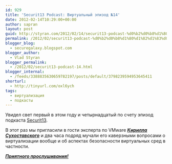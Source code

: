 ```yaml
---
id: 929
title: 'Securit13 Podcast: Виртуальный эпизод №14'
date: 2012-02-14T10:29:00+00:00
author: sapran
layout: post
guid: http://styran.com/2012/02/14/securit13-podcast-%d0%b2%d0%b8%d1%80%d1%82%d1%83%d0%b0%d0%bb%d1%8c%d0%bd%d1%8b%d0%b9-%d1%8d%d0%bf%d0%b8%d0%b7%d0%be%d0%b4-%e2%84%9614/
permalink: /2012/02/securit13-podcast-%d0%b2%d0%b8%d1%80%d1%82%d1%83%d0%b0%d0%bb%d1%8c%d0%bd%d1%8b%d0%b9-%d1%8d%d0%bf%d0%b8%d0%b7%d0%be%d0%b4-%e2%84%9614/
blogger_blog:
  - securegalaxy.blogspot.com
blogger_author:
  - Vlad Styran
blogger_permalink:
  - /2012/02/securit13-podcast-14.html
blogger_internal:
  - /feeds/3388835630659782197/posts/default/3798239594953645411
shorturl:
  - http://tinyurl.com/oxl6ych
tags:
  - виртуализация
  - подкасты
---
```

<div dir="ltr" style="text-align: left;">
  Увидел свет первый в этом году и четырнадцатый по счету эпизод подкаста <a href="http://securit13.libsyn.com/">Securit13</a>.</p> 
  
  <p>
    В этот раз мы пригласили в гости&nbsp;эксперта по VMware&nbsp;<a href="http://www.esx.cx/"><i><b>Кирилла Сухоставского</b></i></a> и два часа подряд мучали его каверзными вопросами о виртуализации вообще и об аспектах безопасности виртуальных сред в частности.
  </p>
  
  <p>
    <b><i><a href="http://securit13.libsyn.com/webpage/-14">Приятного прослушивания!</a></i></b>
  </p>
</div>

<div class="addtoany_share_save_container addtoany_content_bottom">
  <div class="a2a_kit a2a_kit_size_32 addtoany_list a2a_target" id="wpa2a_212">
    <a class="a2a_button_facebook" href="http://www.addtoany.com/add_to/facebook?linkurl=https%3A%2F%2Fblog.styran.com%2F2012%2F02%2Fsecurit13-podcast-%25d0%25b2%25d0%25b8%25d1%2580%25d1%2582%25d1%2583%25d0%25b0%25d0%25bb%25d1%258c%25d0%25bd%25d1%258b%25d0%25b9-%25d1%258d%25d0%25bf%25d0%25b8%25d0%25b7%25d0%25be%25d0%25b4-%25e2%2584%259614%2F&linkname=Securit13%20Podcast%3A%20%D0%92%D0%B8%D1%80%D1%82%D1%83%D0%B0%D0%BB%D1%8C%D0%BD%D1%8B%D0%B9%20%D1%8D%D0%BF%D0%B8%D0%B7%D0%BE%D0%B4%20%E2%84%9614" title="Facebook" rel="nofollow" target="_blank"></a><a class="a2a_button_twitter" href="http://www.addtoany.com/add_to/twitter?linkurl=https%3A%2F%2Fblog.styran.com%2F2012%2F02%2Fsecurit13-podcast-%25d0%25b2%25d0%25b8%25d1%2580%25d1%2582%25d1%2583%25d0%25b0%25d0%25bb%25d1%258c%25d0%25bd%25d1%258b%25d0%25b9-%25d1%258d%25d0%25bf%25d0%25b8%25d0%25b7%25d0%25be%25d0%25b4-%25e2%2584%259614%2F&linkname=Securit13%20Podcast%3A%20%D0%92%D0%B8%D1%80%D1%82%D1%83%D0%B0%D0%BB%D1%8C%D0%BD%D1%8B%D0%B9%20%D1%8D%D0%BF%D0%B8%D0%B7%D0%BE%D0%B4%20%E2%84%9614" title="Twitter" rel="nofollow" target="_blank"></a><a class="a2a_button_google_plus" href="http://www.addtoany.com/add_to/google_plus?linkurl=https%3A%2F%2Fblog.styran.com%2F2012%2F02%2Fsecurit13-podcast-%25d0%25b2%25d0%25b8%25d1%2580%25d1%2582%25d1%2583%25d0%25b0%25d0%25bb%25d1%258c%25d0%25bd%25d1%258b%25d0%25b9-%25d1%258d%25d0%25bf%25d0%25b8%25d0%25b7%25d0%25be%25d0%25b4-%25e2%2584%259614%2F&linkname=Securit13%20Podcast%3A%20%D0%92%D0%B8%D1%80%D1%82%D1%83%D0%B0%D0%BB%D1%8C%D0%BD%D1%8B%D0%B9%20%D1%8D%D0%BF%D0%B8%D0%B7%D0%BE%D0%B4%20%E2%84%9614" title="Google+" rel="nofollow" target="_blank"></a><a class="a2a_button_linkedin" href="http://www.addtoany.com/add_to/linkedin?linkurl=https%3A%2F%2Fblog.styran.com%2F2012%2F02%2Fsecurit13-podcast-%25d0%25b2%25d0%25b8%25d1%2580%25d1%2582%25d1%2583%25d0%25b0%25d0%25bb%25d1%258c%25d0%25bd%25d1%258b%25d0%25b9-%25d1%258d%25d0%25bf%25d0%25b8%25d0%25b7%25d0%25be%25d0%25b4-%25e2%2584%259614%2F&linkname=Securit13%20Podcast%3A%20%D0%92%D0%B8%D1%80%D1%82%D1%83%D0%B0%D0%BB%D1%8C%D0%BD%D1%8B%D0%B9%20%D1%8D%D0%BF%D0%B8%D0%B7%D0%BE%D0%B4%20%E2%84%9614" title="LinkedIn" rel="nofollow" target="_blank"></a><a class="a2a_dd addtoany_share_save" href="https://www.addtoany.com/share"></a>
  </div>
</div>